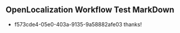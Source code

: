 ## OpenLocalization Workflow Test MarkDown
* f573cde4-05e0-403a-9135-9a58882afe03 thanks!

<!--HONumber=Aug16_HO3-->


